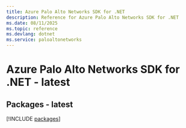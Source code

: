 ```yaml
---
title: Azure Palo Alto Networks SDK for .NET
description: Reference for Azure Palo Alto Networks SDK for .NET
ms.date: 08/11/2025
ms.topic: reference
ms.devlang: dotnet
ms.service: paloaltonetworks
---
```

# Azure Palo Alto Networks SDK for .NET - latest
## Packages - latest
[!INCLUDE [packages](palo-alto-networks-index.md)]